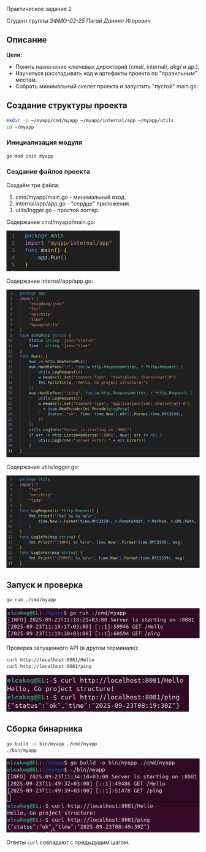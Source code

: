  Практическое задание 2

Студент группы *ЭФМО-02-25 Пягай Даниил Игоревич*

## Описание

**Цели:**

- Понять назначение ключевых директорий (cmd/, internal/, pkg/ и др.).
- Научиться раскладывать код и артефакты проекта по "правильным" местам.
- Собрать минимальный скелет проекта и запустить "пустой" main.go.

## Создание структуры проекта

```bash
mkdir -p ~/myapp/cmd/myapp ~/myapp/internal/app ~/myapp/utils
cd ~/myapp
```

### Инициализация модуля

```bash
go mod init myapp
```

### Создание файлов проекта

Создаём три файла:

1. cmd/myapp/main.go - минимальный вход.
2. internal/app/app.go - "сердце" приложения.
3. utils/logger.go - простой логгер.

Содержание cmd/myapp/main.go:

![main.go](img/main.go.png)

Содержание internal/app/app.go:

![app.go](img/app.go.png)

Содержание utils/logger.go:

![logger.go](img/logger.go.png)

## Запуск и проверка

```bash
go run ./cmd/myapp
```
![run.go](img/go.run.png)

Проверка запущенного API (в другом терминале):

```bash
curl http://localhost:8081/Hello
curl http://localhost:8081/ping
```
![curl](img/curl.png)

## Сборка бинарника

```bash
go build -o bin/myapp ./cmd/myapp
./bin/myapp
```

![build_curl.go](img/build.go.curl.png)

Ответы `curl` совпадают с предыдущим шагом.
